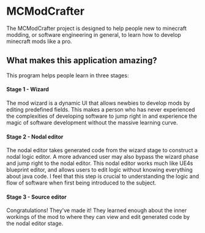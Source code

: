 # MCModCrafter #

The MCModCrafter project is designed to help people new to minecraft modding, or
software engineering in general, to learn how to develop minecraft mods like a
pro.

## What makes this application amazing? ##
This program helps people learn in three stages:

#### Stage 1 - Wizard ####
The mod wizard is a dynamic UI that allows newbies to develop mods by editing
predefined fields. This makes a person who has never experienced the
complexities of developing software to jump right in and experience the magic of
software development without the massive learning curve.

#### Stage 2 - Nodal editor ####
The nodal editor takes generated code from the wizard stage to construct a nodal
logic editor. A more advanced user may also bypass the wizard phase and jump
right to the nodal editor. This nodal editor works much like UE4s blueprint
editor, and allows users to edit logic without knowing everything about java
code. I feel that this step is crucial to understanding the logic and flow of
software when first being introduced to the subject.

#### Stage 3 - Source editor ####
Congratulations! They've made it! They learned enough about the inner workings
of the mod to where they can view and edit generated code by the nodal editor
stage.